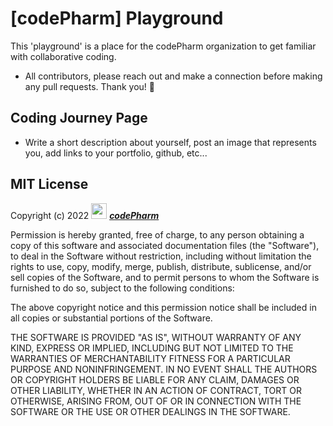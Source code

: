 # [codePharm] Playground

This 'playground' is a place for the codePharm organization to get familiar with collaborative coding.

- All contributors, please reach out and make a connection before making any pull requests.  Thank you! 🙏

## Coding Journey Page

- Write a short description about yourself, post an image that represents you, add links to your portfolio, github, etc...

## MIT License

Copyright (c) 2022 <img src='https://codetracklift.github.io/codeTrackLift/logos/giphyPharma2Code.gif' alt='codeByPete logo' width='25'> ***[codePharm](https://codepharm.github.io/)***

Permission is hereby granted, free of charge, to any person obtaining a copy of this software and associated documentation files (the "Software"), to deal in the Software without restriction, including without limitation the rights to use, copy, modify, merge, publish, distribute, sublicense, and/or sell copies of the Software, and to permit persons to whom the Software is furnished to do so, subject to the following conditions:

The above copyright notice and this permission notice shall be included in all copies or substantial portions of the Software.

THE SOFTWARE IS PROVIDED "AS IS", WITHOUT WARRANTY OF ANY KIND, EXPRESS OR IMPLIED, INCLUDING BUT NOT LIMITED TO THE WARRANTIES OF MERCHANTABILITY FITNESS FOR A PARTICULAR PURPOSE AND NONINFRINGEMENT. IN NO EVENT SHALL THE AUTHORS OR COPYRIGHT HOLDERS BE LIABLE FOR ANY CLAIM, DAMAGES OR OTHER LIABILITY, WHETHER IN AN ACTION OF CONTRACT, TORT OR OTHERWISE, ARISING FROM, OUT OF OR IN CONNECTION WITH THE SOFTWARE OR THE USE OR OTHER DEALINGS IN THE SOFTWARE.
